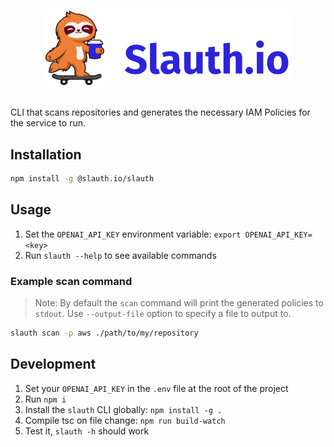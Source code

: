 # <p align="center"><img src="./static/images/slauth-logo.png" alt="drawing"/></p>

CLI that scans repositories and generates the necessary IAM Policies for the service to run.

## Installation

```bash
npm install -g @slauth.io/slauth
```

## Usage

1. Set the `OPENAI_API_KEY` environment variable: `export OPENAI_API_KEY=<key>`
2. Run `slauth --help` to see available commands

### Example scan command

> Note: By default the `scan` command will print the generated policies to `stdout`. Use `--output-file` option to specify a file to output to.

```bash
slauth scan -p aws ./path/to/my/repository
```

## Development

1. Set your `OPENAI_API_KEY` in the `.env` file at the root of the project
2. Run `npm i`
3. Install the `slauth` CLI globally: `npm install -g .`
4. Compile tsc on file change: `npm run build-watch`
5. Test it, `slauth -h` should work
